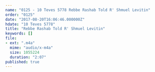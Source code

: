 ```yaml
---
name: "0125 - 10 Teves 5778 Rebbe Rashab Told R' Shmuel Levitin"
order: "0125"
date: "2017-08-20T16:06:46.000000Z"
hdate: "10 Teves 5778"
title: "Rebbe Rashab Told R' Shmuel Levitin"
keywords: []
file:
- ext: ".m4a"
  mime: "audio/x-m4a"
  size: 1055224
  duration: "2:07"
published: true
---
```


